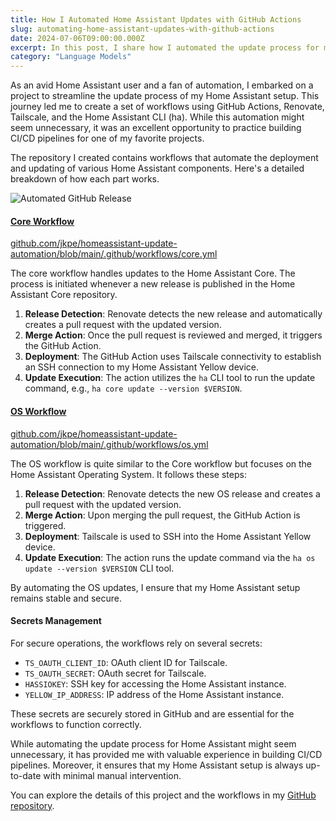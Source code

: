 ```yaml
---
title: How I Automated Home Assistant Updates with GitHub Actions
slug: automating-home-assistant-updates-with-github-actions
date: 2024-07-06T09:00:00.000Z
excerpt: In this post, I share how I automated the update process for my Home Assistant setup using GitHub Actions, Renovate, Tailscale, and the Home Assistant CLI. This project not only ensured my system is always up-to-date but also provided a great opportunity to practice building CI/CD pipelines.
category: "Language Models"
---
```


As an avid Home Assistant user and a fan of automation, I embarked on a project to streamline the update process of my Home Assistant setup. This journey led me to create a set of workflows using GitHub Actions, Renovate, Tailscale, and the Home Assistant CLI (ha). While this automation might seem unnecessary, it was an excellent opportunity to practice building CI/CD pipelines for one of my favorite projects.

The repository I created contains workflows that automate the deployment and updating of various Home Assistant components. Here's a detailed breakdown of how each part works.

![Automated GitHub Release](https://images.jackpearce.co.uk/homeassistant-github-actions-updates.png)

#### [Core Workflow](https://github.com/jkpe/homeassistant-update-automation/blob/main/.github/workflows/core.yml)
[github.com/jkpe/homeassistant-update-automation/blob/main/.github/workflows/core.yml](https://github.com/jkpe/homeassistant-update-automation/blob/main/.github/workflows/core.yml)

The core workflow handles updates to the Home Assistant Core. The process is initiated whenever a new release is published in the Home Assistant Core repository.

1. **Release Detection**: Renovate detects the new release and automatically creates a pull request with the updated version.
2. **Merge Action**: Once the pull request is reviewed and merged, it triggers the GitHub Action.
3. **Deployment**: The GitHub Action uses Tailscale connectivity to establish an SSH connection to my Home Assistant Yellow device.
4. **Update Execution**: The action utilizes the `ha` CLI tool to run the update command, e.g., `ha core update --version $VERSION`.

#### [OS Workflow](https://github.com/jkpe/homeassistant-update-automation/blob/main/.github/workflows/os.yml)
[github.com/jkpe/homeassistant-update-automation/blob/main/.github/workflows/os.yml](https://github.com/jkpe/homeassistant-update-automation/blob/main/.github/workflows/os.yml)

The OS workflow is quite similar to the Core workflow but focuses on the Home Assistant Operating System. It follows these steps:

1. **Release Detection**: Renovate detects the new OS release and creates a pull request with the updated version.
2. **Merge Action**: Upon merging the pull request, the GitHub Action is triggered.
3. **Deployment**: Tailscale is used to SSH into the Home Assistant Yellow device.
4. **Update Execution**: The action runs the update command via the `ha os update --version $VERSION` CLI tool.

By automating the OS updates, I ensure that my Home Assistant setup remains stable and secure.

#### Secrets Management

For secure operations, the workflows rely on several secrets:

- `TS_OAUTH_CLIENT_ID`: OAuth client ID for Tailscale.
- `TS_OAUTH_SECRET`: OAuth secret for Tailscale.
- `HASSIOKEY`: SSH key for accessing the Home Assistant instance.
- `YELLOW_IP_ADDRESS`: IP address of the Home Assistant instance.

These secrets are securely stored in GitHub and are essential for the workflows to function correctly.

While automating the update process for Home Assistant might seem unnecessary, it has provided me with valuable experience in building CI/CD pipelines. Moreover, it ensures that my Home Assistant setup is always up-to-date with minimal manual intervention.

You can explore the details of this project and the workflows in my [GitHub repository](https://github.com/jkpe/homeassistant-update-automation).
